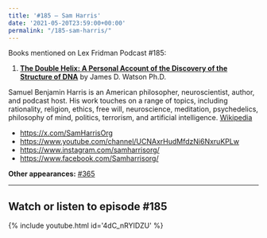 ```yaml
---
title: '#185 – Sam Harris'
date: '2021-05-20T23:59:00+00:00'
permalink: "/185-sam-harris/"
---
```


Books mentioned on Lex Fridman Podcast #185:

1. <b><a href="https://amzn.to/3WypPbj" target="_blank" rel="sponsored noopener noreferrer">The Double Helix: A Personal Account of the Discovery of the Structure of DNA</a></b> by James D. Watson Ph.D.

<!--more-->

Samuel Benjamin Harris is an American philosopher, neuroscientist, author, and podcast host. His work touches on a range of topics, including rationality, religion, ethics, free will, neuroscience, meditation, psychedelics, philosophy of mind, politics, terrorism, and artificial intelligence. <a href="https://en.wikipedia.org/wiki/Sam_Harris" target="_blank">Wikipedia</a>

- <a href="https://x.com/SamHarrisOrg" target="_blank">https://x.com/SamHarrisOrg</a>
- <a href="https://www.youtube.com/channel/UCNAxrHudMfdzNi6NxruKPLw" target="_blank">https://www.youtube.com/channel/UCNAxrHudMfdzNi6NxruKPLw</a>
- <a href="https://www.instagram.com/samharrisorg/" target="_blank">https://www.instagram.com/samharrisorg/</a>
- <a href="https://www.facebook.com/Samharrisorg/" target="_blank">https://www.facebook.com/Samharrisorg/</a>

**Other appearances:** [\#365](/365-sam-harris/)

- - - - - -

## Watch or listen to episode #185

{% include youtube.html id='4dC_nRYIDZU' %}
